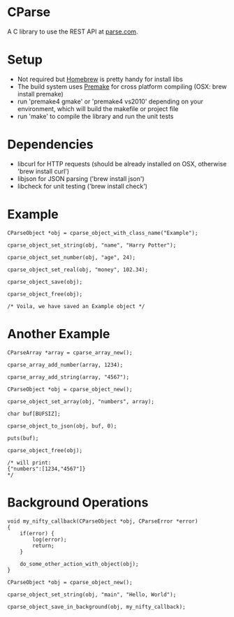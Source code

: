 CParse
======
A C library to use the REST API at [parse.com](http://parse.com).


Setup
=====
- Not required but [Homebrew](http://mxcl.github.com/homebrew/) is pretty handy for install libs
- The build system uses [Premake](http://industriousone.com/premake) for cross platform compiling (OSX: brew install premake)
- run 'premake4 gmake' or 'premake4 vs2010' depending on your environment, which will build the makefile or project file
- run 'make' to compile the library and run the unit tests

Dependencies
============

- libcurl for HTTP requests (should be already installed on OSX, otherwise 'brew install curl')
- libjson for JSON parsing ('brew install json')
- libcheck for unit testing ('brew install check')

Example
=======
```
CParseObject *obj = cparse_object_with_class_name("Example");

cparse_object_set_string(obj, "name", "Harry Potter");

cparse_object_set_number(obj, "age", 24);

cparse_object_set_real(obj, "money", 102.34);

cparse_object_save(obj);

cparse_object_free(obj);

/* Voila, we have saved an Example object */

```

Another Example
===============
```
CParseArray *array = cparse_array_new();

cparse_array_add_number(array, 1234);

cparse_array_add_string(array, "4567");

CParseObject *obj = cparse_object_new();

cparse_object_set_array(obj, "numbers", array);

char buf[BUFSIZ];

cparse_object_to_json(obj, buf, 0);

puts(buf); 

cparse_object_free(obj);

/* will print:
{"numbers":[1234,"4567"]}
*/
```

Background Operations
=====================
```
void my_nifty_callback(CParseObject *obj, CParseError *error)
{
	if(error) {
		log(error);
		return;
	}

	do_some_other_action_with_object(obj);
}

CParseObject *obj = cparse_object_new();

cparse_object_set_string(obj, "main", "Hello, World");

cparse_object_save_in_background(obj, my_nifty_callback);

```